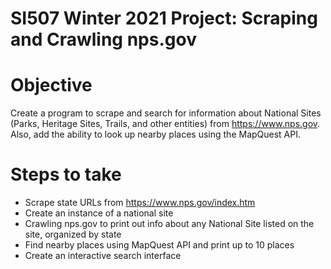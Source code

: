 # SI507 Winter 2021 Project: Scraping and Crawling nps.gov

# Objective
Create a program to scrape and search for information about National Sites (Parks, Heritage Sites, Trails, and other entities) from https://www.nps.gov. Also, add the ability to look up nearby places using the MapQuest API.

# Steps to take
* Scrape state URLs from https://www.nps.gov/index.htm
* Create an instance of a national site
* Crawling nps.gov to print out info about any National Site listed on the site, organized by state
* Find nearby places using MapQuest API and print up to 10 places 
* Create an interactive search interface
